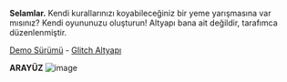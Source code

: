 **Selamlar.** Kendi kurallarınızı koyabileceğiniz bir yeme yarışmasına var mısınız? Kendi oyununuzu oluşturun!
Altyapı bana ait değildir, tarafımca düzenlenmiştir.

[Demo Sürümü](https://agario-games.glitch.me/) -
[Glitch Altyapı](https://agario-games.glitch.me) 


**ARAYÜZ**
![image](https://user-images.githubusercontent.com/45299268/147845560-88c50ece-7ab5-418c-bf88-276c8310e687.png)
